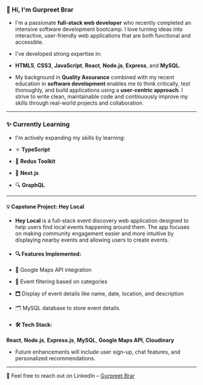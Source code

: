 ### 👋 Hi, I'm Gurpreet Brar

- I'm a passionate **full-stack web developer** who recently completed an intensive software development bootcamp. I love turning ideas into interactive, user-friendly web applications that are both functional and accessible. 

- I've developed strong expertise in:

- **HTML5**, **CSS3**, **JavaScript**, **React**, **Node.js**, **Express**, and **MySQL**.


- My background in **Quality Assurance** combined with my recent education in **software development** enables me to think critically, test thoroughly, and build applications using a **user-centric approach**. I strive to write clean, maintainable code and continuously improve my skills through real-world projects and collaboration.

---

### ✨ Currently Learning

- I'm actively expanding my skills by learning:

- ⚛️ **TypeScript**
- 🧠 **Redux Toolkit**
- 🚀 **Next.js**
- 🔍 **GraphQL**

---

#### 💡 Capstone Project: Hey Local

- **Hey Local** is a full-stack event discovery web application designed to help users find local events happening around them. The app focuses on making community engagement easier and more intuitive by displaying nearby events and allowing users to create events.

- #### 🔍 Features Implemented:
- 📍 Google Maps API integration  
- 🔎 Event filtering based on categories  
- 🗖️ Display of event details like name, date, location, and description
- 🗂️ MySQL database to store event details.

- #### 🛠️ Tech Stack:
**React**, **Node.js**, **Express.js**, **MySQL**, **Google Maps API**, **Cloudinary**

- Future enhancements will include user sign-up, chat features, and personalized recommendations.


---

 📢  Feel free to reach out on LinkedIn – [Gurpreet Brar](https://www.linkedin.com/in/gurpree-kaur-brar/)






